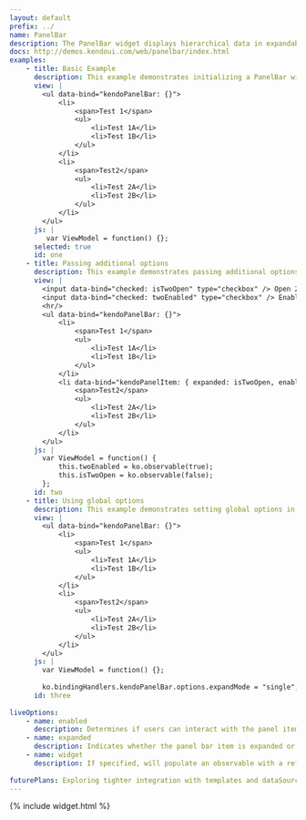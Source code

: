 ```yaml
---
layout: default
prefix: ../
name: PanelBar
description: The PanelBar widget displays hierarchical data in expandable sections.
docs: http://demos.kendoui.com/web/panelbar/index.html
examples:
    - title: Basic Example
      description: This example demonstrates initializing a PanelBar widget with no additional options specified.
      view: |
        <ul data-bind="kendoPanelBar: {}">
            <li>
                <span>Test 1</span>
                <ul>
                    <li>Test 1A</li>
                    <li>Test 1B</li>
                </ul>
            </li>
            <li>
                <span>Test2</span>
                <ul>
                    <li>Test 2A</li>
                    <li>Test 2B</li>
                </ul>
            </li>
        </ul>
      js: |
         var ViewModel = function() {};
      selected: true
      id: one
    - title: Passing additional options
      description: This example demonstrates passing additional options in the data-bind attribute. The **kendoPanelItem** binding can be applied to child elements to control the behavior of individual panels.
      view: |
        <input data-bind="checked: isTwoOpen" type="checkbox" /> Open 2<br/>
        <input data-bind="checked: twoEnabled" type="checkbox" /> Enabled 2
        <hr/>
        <ul data-bind="kendoPanelBar: {}">
            <li>
                <span>Test 1</span>
                <ul>
                    <li>Test 1A</li>
                    <li>Test 1B</li>
                </ul>
            </li>
            <li data-bind="kendoPanelItem: { expanded: isTwoOpen, enabled: twoEnabled }">
                <span>Test2</span>
                <ul>
                    <li>Test 2A</li>
                    <li>Test 2B</li>
                </ul>
            </li>
        </ul>
      js: |
        var ViewModel = function() {
            this.twoEnabled = ko.observable(true);
            this.isTwoOpen = ko.observable(false);
        };
      id: two
    - title: Using global options
      description: This example demonstrates setting global options in *ko.bindingHandlers.kendoMenu.options*. This helps to simplify the markup for settings that can be used as a default for all instances of this widget.
      view: |
        <ul data-bind="kendoPanelBar: {}">
            <li>
                <span>Test 1</span>
                <ul>
                    <li>Test 1A</li>
                    <li>Test 1B</li>
                </ul>
            </li>
            <li>
                <span>Test2</span>
                <ul>
                    <li>Test 2A</li>
                    <li>Test 2B</li>
                </ul>
            </li>
        </ul>
      js: |
        var ViewModel = function() {};
        
        ko.bindingHandlers.kendoPanelBar.options.expandMode = "single";
      id: three
      
liveOptions:
    - name: enabled
      description: Determines if users can interact with the panel item
    - name: expanded
      description: Indicates whether the panel bar item is expanded or closed
    - name: widget
      description: If specified, will populate an observable with a reference to the actual widget
      
futurePlans: Exploring tighter integration with templates and dataSource to allow Knockout data binding to work inside items along with support for selecting items.
---
```


{% include widget.html %}

